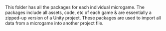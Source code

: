 This folder has all the packages for each individual microgame. The packages include all assets, code, etc of each game & are essentially a zipped-up version of a Unity project. These packages are used to import all data from a microgame into another project file.
